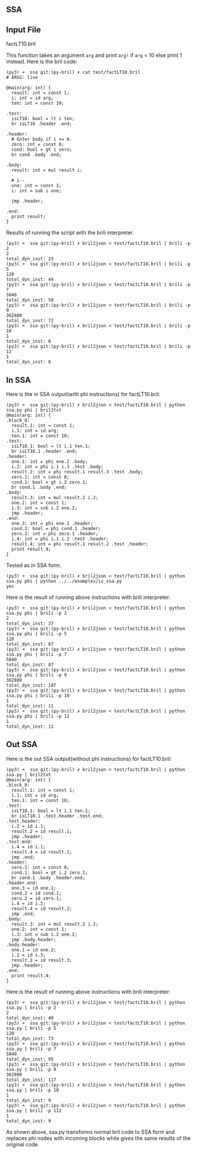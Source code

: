 SSA
---

## Input File
factLT10.bril

This function takes an argument ```arg``` and print ```arg!``` if ```arg``` < 10 else
print 1 instead. Here is the bril code:

```
(py3) ➜  ssa git:(py-bril) ✗ cat test/factLT10.bril
# ARGS: live

@main(arg: int) {
  result: int = const 1;
  i: int = id arg;
  ten: int = const 10;

.test:
  isLT10: bool = lt i ten;
  br isLT10 .header .end;

.header:
  # Enter body if i >= 0.
  zero: int = const 0;
  cond: bool = gt i zero;
  br cond .body .end;

.body:
  result: int = mul result i;

  # i--
  one: int = const 1;
  i: int = sub i one;

  jmp .header;

.end:
  print result;
}
```

Results of running the script with the brili interpreter.
```
(py3) ➜  ssa git:(py-bril) ✗ bril2json < test/factLT10.bril | brili -p 2
2
total_dyn_inst: 23
(py3) ➜  ssa git:(py-bril) ✗ bril2json < test/factLT10.bril | brili -p 5
120
total_dyn_inst: 44
(py3) ➜  ssa git:(py-bril) ✗ bril2json < test/factLT10.bril | brili -p 7
5040
total_dyn_inst: 58
(py3) ➜  ssa git:(py-bril) ✗ bril2json < test/factLT10.bril | brili -p 9
362880
total_dyn_inst: 72
(py3) ➜  ssa git:(py-bril) ✗ bril2json < test/factLT10.bril | brili -p 10
1
total_dyn_inst: 6
(py3) ➜  ssa git:(py-bril) ✗ bril2json < test/factLT10.bril | brili -p 12
1
total_dyn_inst: 6
```

## In SSA
Here is the in SSA output(with phi instructions) for factLT10.bril:

```
(py3) ➜  ssa git:(py-bril) ✗ bril2json < test/factLT10.bril | python ssa.py phi | bril2txt
@main(arg: int) {
.block_0:
  result.1: int = const 1;
  i.1: int = id arg;
  ten.1: int = const 10;
.test:
  isLT10.1: bool = lt i.1 ten.1;
  br isLT10.1 .header .end;
.header:
  one.1: int = phi one.2 .body;
  i.2: int = phi i.1 i.3 .test .body;
  result.2: int = phi result.1 result.3 .test .body;
  zero.1: int = const 0;
  cond.1: bool = gt i.2 zero.1;
  br cond.1 .body .end;
.body:
  result.3: int = mul result.2 i.2;
  one.2: int = const 1;
  i.3: int = sub i.2 one.2;
  jmp .header;
.end:
  one.3: int = phi one.1 .header;
  cond.2: bool = phi cond.1 .header;
  zero.2: int = phi zero.1 .header;
  i.4: int = phi i.1 i.2 .test .header;
  result.4: int = phi result.1 result.2 .test .header;
  print result.4;
}
```

Tested as in SSA form.
```
(py3) ➜  ssa git:(py-bril) ✗ bril2json < test/factLT10.bril | python ssa.py phi | python ../../examples/is_ssa.py
yes
```

Here is the result of running above instructions with brili interpreter:
```
(py3) ➜  ssa git:(py-bril) ✗ bril2json < test/factLT10.bril | python ssa.py phi | brili -p 2
2
total_dyn_inst: 37
(py3) ➜  ssa git:(py-bril) ✗ bril2json < test/factLT10.bril | python ssa.py phi | brili -p 5
120
total_dyn_inst: 67
(py3) ➜  ssa git:(py-bril) ✗ bril2json < test/factLT10.bril | python ssa.py phi | brili -p 7
5040
total_dyn_inst: 87
(py3) ➜  ssa git:(py-bril) ✗ bril2json < test/factLT10.bril | python ssa.py phi | brili -p 9
362880
total_dyn_inst: 107
(py3) ➜  ssa git:(py-bril) ✗ bril2json < test/factLT10.bril | python ssa.py phi | brili -p 10
1
total_dyn_inst: 11
(py3) ➜  ssa git:(py-bril) ✗ bril2json < test/factLT10.bril | python ssa.py phi | brili -p 12
1
total_dyn_inst: 11
```


## Out SSA

Here is the out SSA output(without phi instructions) for factLT10.bril:

```
(py3) ➜  ssa git:(py-bril) ✗ bril2json < test/factLT10.bril | python ssa.py | bril2txt
@main(arg: int) {
.block_0:
  result.1: int = const 1;
  i.1: int = id arg;
  ten.1: int = const 10;
.test:
  isLT10.1: bool = lt i.1 ten.1;
  br isLT10.1 .test.header .test.end;
.test.header:
  i.2 = id i.1;
  result.2 = id result.1;
  jmp .header;
.test.end:
  i.4 = id i.1;
  result.4 = id result.1;
  jmp .end;
.header:
  zero.1: int = const 0;
  cond.1: bool = gt i.2 zero.1;
  br cond.1 .body .header.end;
.header.end:
  one.3 = id one.1;
  cond.2 = id cond.1;
  zero.2 = id zero.1;
  i.4 = id i.2;
  result.4 = id result.2;
  jmp .end;
.body:
  result.3: int = mul result.2 i.2;
  one.2: int = const 1;
  i.3: int = sub i.2 one.2;
  jmp .body.header;
.body.header:
  one.1 = id one.2;
  i.2 = id i.3;
  result.2 = id result.3;
  jmp .header;
.end:
  print result.4;
}
```

Here is the result of running above instructions with brili interpreter:
```
(py3) ➜  ssa git:(py-bril) ✗ bril2json < test/factLT10.bril | python ssa.py | brili -p 2
2
total_dyn_inst: 40
(py3) ➜  ssa git:(py-bril) ✗ bril2json < test/factLT10.bril | python ssa.py | brili -p 5
120
total_dyn_inst: 73
(py3) ➜  ssa git:(py-bril) ✗ bril2json < test/factLT10.bril | python ssa.py | brili -p 7
5040
total_dyn_inst: 95
(py3) ➜  ssa git:(py-bril) ✗ bril2json < test/factLT10.bril | python ssa.py | brili -p 9
362880
total_dyn_inst: 117
(py3) ➜  ssa git:(py-bril) ✗ bril2json < test/factLT10.bril | python ssa.py | brili -p 10
1
total_dyn_inst: 9
(py3) ➜  ssa git:(py-bril) ✗ bril2json < test/factLT10.bril | python ssa.py | brili -p 112
1
total_dyn_inst: 9
```

As shown above, ssa.py transforms normal bril code to SSA form and replaces phi nodes with
incoming blocks while gives the same results of the original code.

